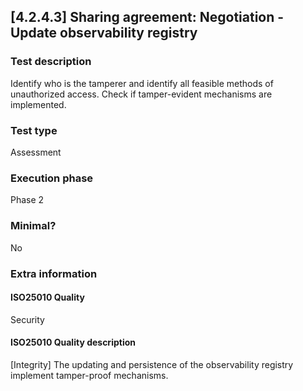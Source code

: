 
## [4.2.4.3] Sharing agreement: Negotiation - Update observability registry
 
### Test description
Identify who is the tamperer and identify all feasible methods of unauthorized access. Check if tamper-evident mechanisms are implemented.
 
### Test type
Assessment
 
### Execution phase
Phase 2
 
### Minimal?
No
 
### Extra information
#### ISO25010 Quality
Security
#### ISO25010 Quality description
[Integrity] The updating and persistence of the observability registry implement tamper-proof mechanisms.
    